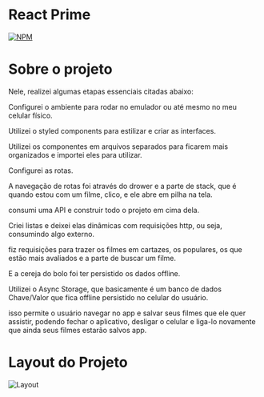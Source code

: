 # React Prime
[![NPM](https://img.shields.io/npm/l/react)](https://github.com/luuizalberto/React-Native-Insider4.0/blob/main/LICENSE)

# Sobre o projeto
Nele, realizei algumas etapas essenciais citadas abaixo:

Configurei o ambiente para rodar no emulador ou até mesmo no meu celular físico.

Utilizei o styled components para estilizar e criar as interfaces.

Utilizei os componentes em arquivos separados para ficarem mais organizados e importei eles para utilizar.

Configurei as rotas.

A navegação de rotas foi através do drower e a parte de stack, que é quando estou com um filme, clico, e ele abre em pilha na tela.

consumi uma API e construir todo o projeto em cima dela.

Criei listas e deixei elas dinâmicas com requisições http, ou seja, consumindo algo externo.

fiz requisições para trazer os filmes em cartazes, os populares, os que estão mais avaliados e a parte de buscar um filme.

E a cereja do bolo foi ter persistido os dados offline.

Utilizei o Async Storage, que basicamente é um banco de dados Chave/Valor que fica offline persistido no celular do usuário.

isso permite o usuário navegar no app e salvar seus filmes que ele quer assistir, podendo fechar o aplicativo, desligar o celular e liga-lo novamente que ainda seus filmes estarão salvos app.


# Layout do Projeto
![Layout](https://github.com/luuizalberto/assets/blob/main/images/layout%20mobile%20React%20Prime.png)
